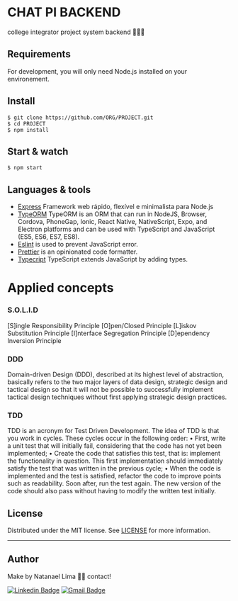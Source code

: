 # CHAT PI BACKEND

college integrator project system backend 💚🚀🔥

## Requirements

For development, you will only need Node.js installed on your environement.

## Install

    $ git clone https://github.com/ORG/PROJECT.git
    $ cd PROJECT
    $ npm install

## Start & watch

    $ npm start

## Languages & tools

- [Express](https://expressjs.com/pt-br/) Framework web rápido, flexível e minimalista para Node.js
- [TypeORM](https://typeorm.io/#/) TypeORM is an ORM that can run in NodeJS, Browser, Cordova, PhoneGap, Ionic, React Native, NativeScript, Expo, and Electron platforms and can be used with TypeScript and JavaScript (ES5, ES6, ES7, ES8).
- [Eslint](https://eslint.org/) is used to prevent JavaScript error.
- [Prettier](https://prettier.io/docs/en/index.html) is an opinionated code formatter.
- [Typecript](https://www.typescriptlang.org/) TypeScript extends JavaScript by adding types.

# Applied concepts

### S.O.L.I.D

[S]ingle Responsibility Principle
[O]pen/Closed Principle
[L]iskov Substitution Principle
[I]nterface Segregation Principle
[D]ependency Inversion Principle

### DDD

Domain-driven Design (DDD), described at its highest level of abstraction, basically refers to the two major layers of data design, strategic design and tactical design so that it will not be possible to successfully implement tactical design techniques without first applying strategic design practices.

### TDD

TDD is an acronym for Test Driven Development. The idea of ​​TDD is that you work in cycles. These cycles occur in the following order:
• First, write a unit test that will initially fail, considering that the code has not yet been implemented;
• Create the code that satisfies this test, that is: implement the functionality in question. This first implementation should immediately satisfy the test that was written in the previous cycle;
• When the code is implemented and the test is satisfied, refactor the code to improve points such as readability. Soon after, run the test again. The new version of the code should also pass without having to modify the written test initially.

## License

Distributed under the MIT license. See [LICENSE](LICENSE) for more information.

---

## Author

Make by Natanael Lima 👋🏽 contact!

[![Linkedin Badge](https://img.shields.io/badge/-Natanelvich-blue?style=flat-square&logo=Linkedin&logoColor=white&link=https://www.linkedin.com/in/natanaelvich/)](https://www.linkedin.com/in/natanaelvich/)
[![Gmail Badge](https://img.shields.io/badge/-taelima1997@gmail.com-red?style=flat-square&link=mailto:taelima1997@gmail.com)](mailto:taelima1997@gmail.com)
